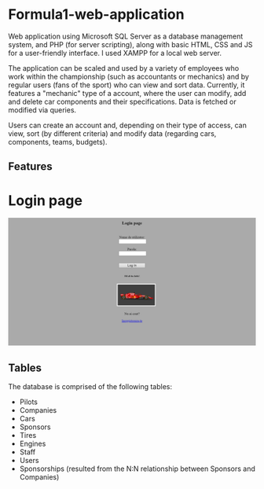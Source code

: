 # Formula1-web-application

Web application using Microsoft SQL Server as a database management system, and PHP (for server scripting), along with basic HTML, CSS and JS for a user-friendly interface. I used XAMPP for a local web server.

The application can be scaled and used by a variety of employees who work within the championship (such as accountants or mechanics) and by regular users (fans of the sport) who can view and sort data. Currently, it features a "mechanic" type of a account, where the user can modify, add and delete car components and their specifications. Data is fetched or modified via queries.

Users can create an account and, depending on their type of access, can view, sort (by different criteria) and modify data (regarding cars, components, teams, budgets).

## Features
# Login page
!["login page"](pictures\login.png) 

## Tables

The database is comprised of the following tables:

- Pilots
- Companies
- Cars
- Sponsors
- Tires
- Engines
- Staff
- Users
- Sponsorships (resulted from the N:N relationship between Sponsors and Companies)
